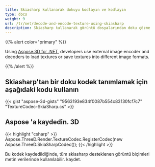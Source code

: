 ```yaml
---
title: Skiasharp kullanarak dokuyu kodlayın ve kodlayın
type: docs
weight: 9
url: /tr/net/decode-and-encode-texture-using-skiasharp
description: Skiasharp kullanarak görüntü dosyalarından doku çözme
---
```

{{% alert color="primary" %}}

Using [Aspose.3D for .NET](https://products.aspose.com/3d/net/), developers use external image encoder and decoders to load textures or save textures into different image formats.

{{% /alert %}}


##  **Skiasharp'tan bir doku kodek tanımlamak için aşağıdaki kodu kullanın**

{{< gist "aspose-3d-gists" "9563193e834f0087b554c83130fcf7c7" "TextureCodec-SkiaSharp.cs" >}}



##  **Aspose 'a kaydedin. 3D**

{{< highlight "csharp" >}}
    Aspose.ThreeD.Render.TextureCodec.RegisterCodec(new Aspose.ThreeD.SkiaSharpCodec());
{{< /highlight >}}


Bu kodek kaydedildiğinde, tüm skiasharp desteklenen görüntü biçimleri metin verilerinde kullanılabilir. kaydet.





